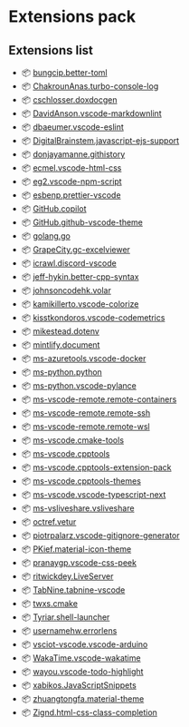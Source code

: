 # Extensions pack

## Extensions list

- 📦 [bungcip.better-toml](https://marketplace.visualstudio.com/items?itemName=bungcip.better-toml)
- 📦 [ChakrounAnas.turbo-console-log](https://marketplace.visualstudio.com/items?itemName=ChakrounAnas.turbo-console-log)
- 📦 [cschlosser.doxdocgen](https://marketplace.visualstudio.com/items?itemName=cschlosser.doxdocgen)
- 📦 [DavidAnson.vscode-markdownlint](https://marketplace.visualstudio.com/items?itemName=DavidAnson.vscode-markdownlint)
- 📦 [dbaeumer.vscode-eslint](https://marketplace.visualstudio.com/items?itemName=dbaeumer.vscode-eslint)
- 📦 [DigitalBrainstem.javascript-ejs-support](https://marketplace.visualstudio.com/items?itemName=DigitalBrainstem.javascript-ejs-support)
- 📦 [donjayamanne.githistory](https://marketplace.visualstudio.com/items?itemName=donjayamanne.githistory)
- 📦 [ecmel.vscode-html-css](https://marketplace.visualstudio.com/items?itemName=ecmel.vscode-html-css)
- 📦 [eg2.vscode-npm-script](https://marketplace.visualstudio.com/items?itemName=eg2.vscode-npm-script)
- 📦 [esbenp.prettier-vscode](https://marketplace.visualstudio.com/items?itemName=esbenp.prettier-vscode)
- 📦 [GitHub.copilot](https://marketplace.visualstudio.com/items?itemName=GitHub.copilot)
- 📦 [GitHub.github-vscode-theme](https://marketplace.visualstudio.com/items?itemName=GitHub.github-vscode-theme)
- 📦 [golang.go](https://marketplace.visualstudio.com/items?itemName=golang.go)
- 📦 [GrapeCity.gc-excelviewer](https://marketplace.visualstudio.com/items?itemName=GrapeCity.gc-excelviewer)
- 📦 [icrawl.discord-vscode](https://marketplace.visualstudio.com/items?itemName=icrawl.discord-vscode)
- 📦 [jeff-hykin.better-cpp-syntax](https://marketplace.visualstudio.com/items?itemName=jeff-hykin.better-cpp-syntax)
- 📦 [johnsoncodehk.volar](https://marketplace.visualstudio.com/items?itemName=johnsoncodehk.volar)
- 📦 [kamikillerto.vscode-colorize](https://marketplace.visualstudio.com/items?itemName=kamikillerto.vscode-colorize)
- 📦 [kisstkondoros.vscode-codemetrics](https://marketplace.visualstudio.com/items?itemName=kisstkondoros.vscode-codemetrics)
- 📦 [mikestead.dotenv](https://marketplace.visualstudio.com/items?itemName=mikestead.dotenv)
- 📦 [mintlify.document](https://marketplace.visualstudio.com/items?itemName=mintlify.document)
- 📦 [ms-azuretools.vscode-docker](https://marketplace.visualstudio.com/items?itemName=ms-azuretools.vscode-docker)
- 📦 [ms-python.python](https://marketplace.visualstudio.com/items?itemName=ms-python.python)
- 📦 [ms-python.vscode-pylance](https://marketplace.visualstudio.com/items?itemName=ms-python.vscode-pylance)
- 📦 [ms-vscode-remote.remote-containers](https://marketplace.visualstudio.com/items?itemName=ms-vscode-remote.remote-containers)
- 📦 [ms-vscode-remote.remote-ssh](https://marketplace.visualstudio.com/items?itemName=ms-vscode-remote.remote-ssh)
- 📦 [ms-vscode-remote.remote-wsl](https://marketplace.visualstudio.com/items?itemName=ms-vscode-remote.remote-wsl)
- 📦 [ms-vscode.cmake-tools](https://marketplace.visualstudio.com/items?itemName=ms-vscode.cmake-tools)
- 📦 [ms-vscode.cpptools](https://marketplace.visualstudio.com/items?itemName=ms-vscode.cpptools)
- 📦 [ms-vscode.cpptools-extension-pack](https://marketplace.visualstudio.com/items?itemName=ms-vscode.cpptools-extension-pack)
- 📦 [ms-vscode.cpptools-themes](https://marketplace.visualstudio.com/items?itemName=ms-vscode.cpptools-themes)
- 📦 [ms-vscode.vscode-typescript-next](https://marketplace.visualstudio.com/items?itemName=ms-vscode.vscode-typescript-next)
- 📦 [ms-vsliveshare.vsliveshare](https://marketplace.visualstudio.com/items?itemName=ms-vsliveshare.vsliveshare)
- 📦 [octref.vetur](https://marketplace.visualstudio.com/items?itemName=octref.vetur)
- 📦 [piotrpalarz.vscode-gitignore-generator](https://marketplace.visualstudio.com/items?itemName=piotrpalarz.vscode-gitignore-generator)
- 📦 [PKief.material-icon-theme](https://marketplace.visualstudio.com/items?itemName=PKief.material-icon-theme)
- 📦 [pranaygp.vscode-css-peek](https://marketplace.visualstudio.com/items?itemName=pranaygp.vscode-css-peek)
- 📦 [ritwickdey.LiveServer](https://marketplace.visualstudio.com/items?itemName=ritwickdey.LiveServer)
- 📦 [TabNine.tabnine-vscode](https://marketplace.visualstudio.com/items?itemName=TabNine.tabnine-vscode)
- 📦 [twxs.cmake](https://marketplace.visualstudio.com/items?itemName=twxs.cmake)
- 📦 [Tyriar.shell-launcher](https://marketplace.visualstudio.com/items?itemName=Tyriar.shell-launcher)
- 📦 [usernamehw.errorlens](https://marketplace.visualstudio.com/items?itemName=usernamehw.errorlens)
- 📦 [vsciot-vscode.vscode-arduino](https://marketplace.visualstudio.com/items?itemName=vsciot-vscode.vscode-arduino)
- 📦 [WakaTime.vscode-wakatime](https://marketplace.visualstudio.com/items?itemName=WakaTime.vscode-wakatime)
- 📦 [wayou.vscode-todo-highlight](https://marketplace.visualstudio.com/items?itemName=wayou.vscode-todo-highlight)
- 📦 [xabikos.JavaScriptSnippets](https://marketplace.visualstudio.com/items?itemName=xabikos.JavaScriptSnippets)
- 📦 [zhuangtongfa.material-theme](https://marketplace.visualstudio.com/items?itemName=zhuangtongfa.material-theme)
- 📦 [Zignd.html-css-class-completion](https://marketplace.visualstudio.com/items?itemName=Zignd.html-css-class-completion)
